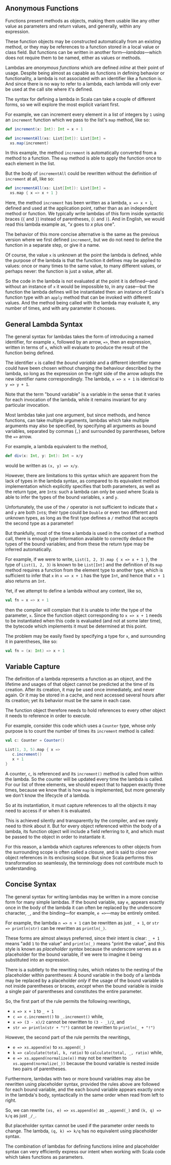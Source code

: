 ## Anonymous Functions

Functions present methods as objects, making them usable like any other value as parameters and return values,
and generally, within any expression.

These function objects may be constructed automatically from an existing method, or they may be references to a
function stored in a local value or class field. But functions can be written in another form—_lambdas_—which
does not require them to be named, either as values or methods.

Lambdas are _anonymous functions_ which are defined _inline_ at their point of usage. Despite being almost as
capable as functions in defining behavior or functionality, a lambda is not associated with an identifier like a
function is. And since there is no way to refer to a lambda, each lambda will only ever be used at the call site
where it's defined.

The syntax for defining a lambda in Scala can take a couple of different forms, so we will explore the most
explicit variant first.

For example, we can increment every element in a list of integers by `1` using an `increment` function which we
pass to the list's `map` method, like so:
```scala
def increment(x: Int): Int = x + 1

def incrementAll(xs: List[Int]): List[Int] =
  xs.map(increment)
```

In this example, the method `increment` is automatically converted from a method to a function. The `map` method
is able to apply the function once to each element in the list.

But the body of `incrementAll` could be rewritten without the definition of `increment` at all, like so:
```scala
def incrementAll(xs: List[Int]): List[Int] =
  xs.map { x => x + 1 }
```

Here, the method `increment` has been written as a lambda, `x => x + 1`, defined and used at the application
point, rather than as an independent method or function. We typically write lambdas of this form inside
syntactic braces (`{` and `}`) instead of parentheses, (`(` and `)`). And in English, we would read this lambda
example as, "_x_ goes to _x_ plus one".

The behavior of this more concise alternative is the same as the previous version where we first defined
`increment`, but we do not need to define the function in a separate step, or give it a name.

Of course, the value `x` is unknown at the point the lambda is defined, while the purpose of the lambda is that
the function it defines may be applied to values: once or many times to the same value, to many different
values, or perhaps never: the function is just a value, after all.

So the code in the lambda is not evaluated at the point it is defined—and without an instance of `x` it would be
impossible to, in any case—but the function the lambda defines will be instantiated then: an instance of Scala's
function type with an `apply` method that can be invoked with different values. And the method being called with
the lambda may evaluate it, any number of times, and with any parameter it chooses.

## General Lambda Syntax

The general syntax for lambdas takes the form of introducing a named identifier, for example `x`, followed by an
arrow, `=>`, then an expression, written in terms of `x`, which will evaluate to produce the result of the
function being defined.

The identifier `x` is called the _bound variable_ and a different identifier name could have been chosen without
changing the behaviour described by the lambda, so long as the expression on the right side of the arrow adopts
the new identifier name correspondingly. The lambda, `x => x + 1` is identical to `y => y + 1`.

Note that the term "bound variable" is a variable in the sense that it varies for each invocation of the lambda,
while it remains invariant for any particular invocation.

Most lambdas take just one argument, but since methods, and hence functions, can take multiple arguments,
lambdas which take multiple arguments may also be specified, by specifying all arguments as bound variables,
separated by commas (`,`) and surrounded by parentheses, before the `=>` arrow.

For example, a lambda equivalent to the method,
```scala
def div(x: Int, y: Int): Int = x/y
```
would be written as `(x, y) => x/y`.

However, there are limitations to this syntax which are apparent from the lack of types in the lambda syntax, as
compared to its equivalent method implementation which explicitly specifies that both parameters, as well as the
return type, are `Int`s: such a lambda can only be used where Scala is able to infer the types of the bound
variables, `x` and `y`.

Unfortunately, the use of the `/` operator is not sufficient to indicate that `x` and `y` are both `Int`s; their
type could be `Double` or even two different and unknown types, as long as the first type defines a `/` method
that accepts the second type as a parameter!

But thankfully, most of the time a lambda is used in the context of a method call, there is enough type
information available to correctly deduce the types of the bound variables; and from these the return type may
be inferred automatically.

For example, if we were to write, `List(1, 2, 3).map { x => x + 1 }`, the type of `List(1, 2, 3)` is known to be
`List[Int]` and the definition of its `map` method requires a function from the element type to another type,
which is sufficient to infer that `x` in `x => x + 1` has the type `Int`, and hence that `x + 1` also returns an
`Int`.

Yet, if we attempt to define a lambda without any context, like so,
```scala
val fn = x => x + 1
```
then the compiler will complain that it is unable to infer the type of the parameter, `x`. Since the function
object corresponding to `x => x + 1` needs to be instantiated when this code is evaluated (and not at some later
time), the bytecode which implements it must be determined at this point.

The problem may be easily fixed by specifying a type for `x`, and surrounding it in parentheses, like so:
```scala
val fn = (x: Int) => x + 1
```

## Variable Capture

The definition of a lambda represents a function as an object, and the lifetime and usages of that object cannot
be predicted at the time of its creation. After its creation, it may be used once immediately, and never again.
Or it may be stored in a cache, and next accessed several hours after its creation; yet its behavior must be the
same in each case.

The function object therefore needs to hold references to every other object it needs to reference in order to
execute.

For example, consider this code which uses a `Counter` type, whose only purpose is to count the number of times
its `increment` method is called:
```scala
val c: Counter = Counter()

List(1, 3, 5).map { x =>
   c.increment()
   x + 1
}
```

A counter, `c`, is referenced and its `increment()` method is called from within the lambda. So the counter
will be updated every time the lambda is called. For our list of three elements, we should expect that to happen
exactly three times, because we know that is how `map` is implemented, but more generally we don't know the
lifecycle of a lambda.

So at its instantiation, it must capture references to all the objects it may need to access if or when it is
evaluated.

This is achieved silently and transparently by the compiler, and we rarely need to think about it. But for every
object referenced within the body of a lambda, its function object will include a field referring to it, and
which must be passed to the object in order to instantiate it.

For this reason, a lambda which captures references to other objects from the surrounding scope is often called
a _closure_, and is said to _close over_ object references in its enclosing scope. But since Scala performs this
transformation so seamlessly, the terminology does not contribute much to understanding.

## Concise Syntax

The general syntax for writing lambdas may be written in a more concise form for many simple lambdas. If the
bound variable, say `e`, appears exactly once in the body of the lambda it can often be replaced by the
underscore character, `_`, and the binding—for example, `e =>`—may be entirely omited.

For example, the lambda `n => n + 1` can be rewritten as just `_ + 1`, or `str => println(str)` can be rewritten
as `println(_)`.

These forms are almost always preferred, since their intent is clear: `_ + 1` means "add `1` to the value" and
`println(_)` means "print the value", and this style is known as _placeholder syntax_ because the underscore
serves as a placeholder for the bound variable, if we were to imagine it being substituted into an expression.

There is a subtlety to the rewriting rules, which relates to the nesting of the placeholder within parentheses:
A bound variable in the body of a lambda may be replaced by a placeholder _only_ if the usage of the bound
variable is not inside parentheses or braces, _except_ when the bound variable is inside a single pair of
parentheses and constitutes the entire parameter.

So, the first part of the rule permits the following rewritings,
- `x => x + 1` to `_ + 1`
- `c => c.increment()` to `_.increment()`
while,
- `x => (3 - x)/2` cannot be rewritten to `(3 - _)/2`, and
- `str => println(str + "!")` cannot be rewritten to `println(_ + "!")`

However, the second part of the rule permits the rewritings,
- `e => xs.append(e)` to `xs.append(_)`
- `k => calculate(total, k, ratio)` to `calculate(total, _, ratio)`
while,
- `e => xs.append(normalize(e))` may not be rewritten to `xs.append(normalize(_))` because the bound variable is
nested inside two pairs of parentheses.

Furthermore, lambdas with two or more bound variables may also be rewritten using placeholder syntax, provided
the rules above are followed for each bound variable, and the each bound variable appears exactly once in the
lambda's body, syntactically in the same order when read from left to right.

So, we can rewrite `(xs, e) => xs.append(e)` as `_.append(_)` and `(k, q) => k/q` as just `_/_`.

But placeholder syntax cannot be used if the parameter order needs to change. The lambda, `(q, k) => k/q` has
no equivalent using placeholder syntax.

The combination of lambdas for defining functions inline and placeholder syntax can very efficiently express our
intent when working with Scala code which takes functions as parameters.

